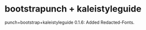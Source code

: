 bootstrapunch + kaleistyleguide
=============

punch+bootstrap+kaleistyleguide 0.1.6: Added Redacted-Fonts.